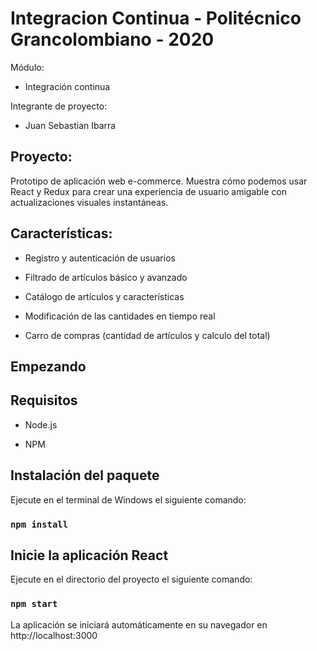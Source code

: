 # Integracion Continua - Politécnico Grancolombiano - 2020

Módulo:

- Integración continua

Integrante de proyecto:

- Juan Sebastian Ibarra

## Proyecto:

Prototipo de aplicación web e-commerce. Muestra cómo podemos usar React y Redux para crear una experiencia de usuario amigable con actualizaciones visuales instantáneas.

## Características:
- Registro y autenticación de usuarios

- Filtrado de artículos básico y avanzado

- Catálogo de artículos y características

- Modificación de las cantidades en tiempo real

- Carro de compras (cantidad de artículos y calculo del total)


## Empezando

## Requisitos

- Node.js

- NPM

## Instalación del paquete

Ejecute en el terminal de Windows el siguiente comando:

### ```npm install```

## Inicie la aplicación React

Ejecute en el directorio del proyecto el siguiente comando:

### ```npm start```

La aplicación se iniciará automáticamente en su navegador en http://localhost:3000
